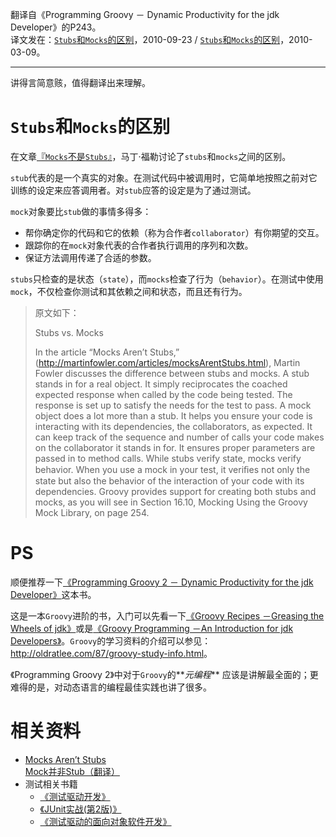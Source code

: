 翻译自《Programming Groovy － Dynamic Productivity for the jdk Developer》的P243。  
译文发在：[`Stubs`和`Mocks`的区别](http://oldratlee.com/76/tech/java/stubs-vs-mocks.html)，2010-09-23 / [`Stubs`和`Mocks`的区别](http://blog.csdn.net/oldrat/archive/2010/03/09/5359198.aspx)，2010-03-09。

--------------

讲得言简意赅，值得翻译出来理解。

`Stubs`和`Mocks`的区别
======================

在文章[『`Mocks`不是`Stubs`』](http://martinfowler.com/articles/mocksArentStubs.html)，马丁·福勒讨论了`stubs`和`mocks`之间的区别。

`stub`代表的是一个真实的对象。在测试代码中被调用时，它简单地按照之前对它训练的设定来应答调用者。对`stub`应答的设定是为了通过测试。

`mock`对象要比`stub`做的事情多得多：

- 帮你确定你的代码和它的依赖（称为合作者`collaborator`）有你期望的交互。
- 跟踪你的在`mock`对象代表的合作者执行调用的序列和次数。
- 保证方法调用传递了合适的参数。

`stubs`只检查的是状态（`state`），而`mocks`检查了行为（`behavior`）。在测试中使用`mock`，不仅检查你测试和其依赖之间和状态，而且还有行为。

> 原文如下：
> 
> Stubs vs. Mocks
> 
> In the article “Mocks Aren’t Stubs,” (<http://martinfowler.com/articles/mocksArentStubs.html>),
> Martin Fowler discusses the difference between stubs and mocks. A stub stands in for a real object.
> It simply reciprocates the coached expected response when called by the code being tested.
> The response is set up to satisfy the needs for the test to pass.
> A mock object does a lot more than a stub.
> It helps you ensure your code is interacting with its dependencies, the collaborators, as expected.
> It can keep track of the sequence and number of calls your code makes on the collaborator it stands in for.
> It ensures proper parameters are passed in to method calls.
> While stubs verify state, mocks verify behavior.
> When you use a mock in your test, it veriﬁes not only the state but also the behavior of the interaction of your code with its dependencies.
> Groovy provides support for creating both stubs and mocks, as you will see in Section 16.10, Mocking Using the Groovy Mock Library, on page 254.

PS
=============

顺便推荐一下[《Programming Groovy 2 － Dynamic Productivity for the jdk Developer》](https://book.douban.com/subject/22170571/)这本书。

这是一本`Groovy`进阶的书，入门可以先看一下[《Groovy Recipes －Greasing the Wheels of jdk》](https://book.douban.com/subject/2584518/)或是[《Groovy Programming －An Introduction for jdk Developers》](https://book.douban.com/subject/1969390/)。`Groovy`的学习资料的介绍可以参见：<http://oldratlee.com/87/groovy-study-info.html>。

《Programming Groovy 2》中对于`Groovy`的**_元编程_** 应该是讲解最全面的；更难得的是，对动态语言的编程最佳实践也讲了很多。

相关资料
=============

- [Mocks Aren’t Stubs](http://martinfowler.com/articles/mocksArentStubs.html)  
    [Mock并非Stub（翻译）](http://www.predatorray.me/Mock%E5%B9%B6%E9%9D%9EStub-%E7%BF%BB%E8%AF%91/)
- 测试相关书籍
    - [《测试驱动开发》](https://book.douban.com/subject/1230036/)
    - [《JUnit实战(第2版)》](https://book.douban.com/subject/10561424/)
    - [《测试驱动的面向对象软件开发》](https://book.douban.com/subject/4910582/)
